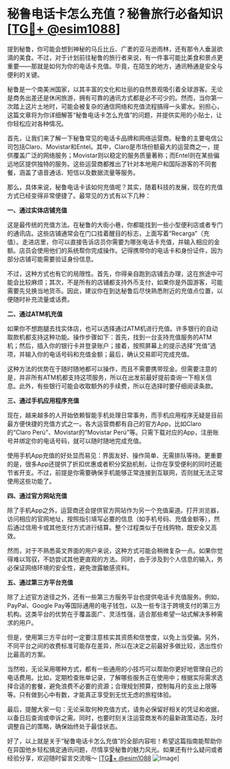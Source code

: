 # 秘鲁电话卡怎么充值？秘鲁旅行必备知识[[TG💪+ @esim1088](https://t.me/s/esim1088)]

提到秘鲁，你可能会想到神秘的马丘比丘、广袤的亚马逊雨林，还有那令人垂涎欲滴的美食。不过，对于计划前往秘鲁的旅行者来说，有一件事可能比美食和景点更重要——那就是如何为你的电话卡充值。毕竟，在陌生的地方，通讯畅通是安全与便利的关键。

秘鲁是一个南美洲国家，以其丰富的文化和壮丽的自然景观吸引着全球游客。无论是商务出差还是休闲旅游，拥有可靠的通讯方式都是必不可少的。然而，当你第一次踏上这片土地时，可能会被复杂的通信网络和充值流程搞得一头雾水。别担心，这篇文章将为你详细解答“秘鲁电话卡怎么充值”的问题，并提供实用的小贴士，让你轻松应对各种情况。

首先，让我们来了解一下秘鲁常见的电话卡品牌和网络运营商。秘鲁的主要电信公司包括Claro、Movistar和Entel。其中，Claro是市场份额最大的运营商之一，提供覆盖广泛的网络服务；Movistar则以稳定的服务质量著称；而Entel则在某些偏远地区提供独特的服务。这些运营商都推出了针对本地用户和国际游客的不同套餐，涵盖了语音通话、短信以及数据流量等服务。

那么，具体来说，秘鲁电话卡该如何充值呢？其实，随着科技的发展，现在的充值方式已经变得非常便捷了。最常见的方式有以下几种：

**一、通过实体店铺充值**

这是最传统的充值方法。在秘鲁的大街小巷，你都能找到一些小型便利店或者专门的通讯店。这些店铺通常会在门口挂着醒目的标志，上面写着“Recarga”（充值）。走进店里，你可以直接告诉店员你需要为哪张电话卡充值，并输入相应的金额。店员会使用他们的系统帮你完成操作。记得携带你的电话卡和身份证件，因为部分店铺可能需要验证身份信息。

不过，这种方式也有它的局限性。首先，你得亲自跑到店铺去办理，这在旅途中可能会比较麻烦；其次，不是所有的店铺都支持外币支付，如果你是外国游客，可能需要先兑换当地货币。因此，建议你在到达秘鲁后尽快熟悉附近的充值点位置，以便随时补充流量或话费。

**二、通过ATM机充值**

如果你不想跑腿去找实体店，也可以选择通过ATM机进行充值。许多银行的自动取款机都支持这种功能。操作步骤如下：首先，找到一台支持充值服务的ATM机；然后，插入你的银行卡并登录账户；接着，按照屏幕上的提示选择“充值”选项，并输入你的电话号码和充值金额；最后，确认交易即可完成充值。

这种方法的优势在于随时随地都可以操作，而且不需要携带现金。但需要注意的是，并非所有ATM机都支持这项服务，所以在出发前最好提前查询一下相关信息。此外，有些银行可能会收取额外的手续费，所以在选择时要仔细阅读条款。

**三、通过手机应用程序充值**

现在，越来越多的人开始依赖智能手机处理日常事务，而手机应用程序无疑是目前最方便快捷的充值方式之一。各大运营商都有自己的官方App，比如Claro的“Claro Perú”、Movistar的“Movistar Perú”等。只需下载对应的App，注册账号并绑定你的电话号码，就可以随时随地完成充值。

使用手机App充值的好处显而易见：界面友好、操作简单、无需排队等待。更重要的是，很多App还提供了折扣优惠或者积分奖励机制，让你在享受便利的同时还能节省开支。不过，前提是你需要确保手机能够正常连接到互联网，否则就无法正常使用这些功能了。

**四、通过官方网站充值**

除了手机App之外，运营商还会提供官方网站作为另一个充值渠道。打开浏览器，访问相应的官网地址，按照指引填写必要的信息（如手机号码、充值金额等），然后通过信用卡或其他支付方式进行结算。整个过程类似于在线购物，既安全又高效。

然而，对于不熟悉英文界面的用户来说，这种方式可能会稍微复杂一点。如果你觉得难以驾驭，不妨尝试其他更直观的方法。同时，由于涉及到个人信息的输入，务必保证网络环境的安全性，避免泄露敏感资料。

**五、通过第三方平台充值**

除了上述官方途径之外，还有一些第三方服务平台也提供电话卡充值服务。例如，PayPal、Google Pay等国际通用的电子钱包，以及一些专注于跨境支付的第三方机构。这类平台的优势在于覆盖面广、灵活性强，适合那些希望一站式解决多种需求的用户。

但是，使用第三方平台时一定要注意核实其资质和信誉度，以免上当受骗。另外，不同平台之间的收费标准可能存在差异，所以在决定之前最好多做比较，选出性价比最高的方案。

当然啦，无论采用哪种方式，都有一些通用的小技巧可以帮助你更好地管理自己的电话费用。比如，定期检查账单记录，了解哪些服务正在使用中；根据实际需求选择合适的套餐，避免浪费不必要的资源；合理规划预算，控制每月的支出上限等等。只有做到心中有数，才能真正享受到无忧无虑的旅程体验。

最后，提醒大家一句：无论采取何种充值方式，请务必保留好相关的凭证和收据，以备日后查询或申诉之需。同时，也要时刻关注运营商发布的最新政策动态，及时调整自己的策略，确保始终处于最佳状态。

好了，以上就是关于“秘鲁电话卡怎么充值”的全部内容啦！希望这篇指南能帮助你在异国他乡轻松搞定通讯问题，尽情享受秘鲁的魅力风光。如果还有什么疑问或者经验分享，欢迎随时留言交流哦～ [[TG💪+ @esim1088](https://t.me/s/esim1088) ![Image](https://i.postimg.cc/4NQfJmqS/Snipaste-2025-05-13-00-14-12.png)]